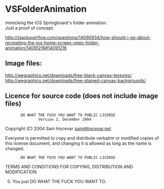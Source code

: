 VSFolderAnimation
=================

mimicking the iOS Springboard's folder animation.  
Just a proof of concept.

http://stackoverflow.com/questions/14090934/how-should-i-go-about-recreating-the-ios-home-screen-open-folder-animation/14091216#14091216

## Image files:

http://wegraphics.net/downloads/free-black-canvas-textures/  
http://wegraphics.net/downloads/free-stained-canvas-backgrounds/

## Licence for source code (does not include image files)

           DO WHAT THE FUCK YOU WANT TO PUBLIC LICENSE
                   Version 2, December 2004

Copyright (C) 2004 Sam Hocevar <sam@hocevar.net>

Everyone is permitted to copy and distribute verbatim or modified
copies of this license document, and changing it is allowed as long
as the name is changed.

           DO WHAT THE FUCK YOU WANT TO PUBLIC LICENSE
  TERMS AND CONDITIONS FOR COPYING, DISTRIBUTION AND MODIFICATION

 0. You just DO WHAT THE FUCK YOU WANT TO.
